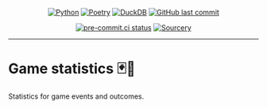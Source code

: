 <div align="center">

[![Python](https://img.shields.io/badge/Python-3.11+-blue.svg)](https://www.python.org/downloads/release/python-3110/)
[![Poetry](https://img.shields.io/endpoint?url=https://python-poetry.org/badge/v0.json)](https://python-poetry.org/)
[![DuckDB](https://img.shields.io/badge/DuckDB-1.0-teal.svg)](https://duckdb.org/)
[![GitHub last commit](https://img.shields.io/github/last-commit/Bilbottom/game-stats)](https://shields.io/badges/git-hub-last-commit)

[![pre-commit.ci status](https://results.pre-commit.ci/badge/github/Bilbottom/game-stats/main.svg)](https://results.pre-commit.ci/latest/github/Bilbottom/game-stats/main)
[![Sourcery](https://img.shields.io/badge/Sourcery-enabled-brightgreen)](https://sourcery.ai)

</div>

---

# Game statistics 🃏🎲

Statistics for game events and outcomes.
